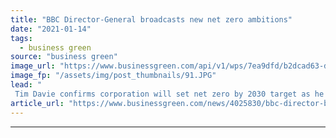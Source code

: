 ```yaml
---
title: "BBC Director-General broadcasts new net zero ambitions"
date: "2021-01-14"
tags: 
  - business green
source: "business green"
image_url: "https://www.businessgreen.com/api/v1/wps/7ea9dfd/b2dcad63-d941-4031-a335-74a39f7924db/4/bbc-london-logo-185x114.JPG"
image_fp: "/assets/img/post_thumbnails/91.JPG"
lead: "
 Tim Davie confirms corporation will set net zero by 2030 target as he calls on organisation to 'dial up the focus on sustainability' ..."
article_url: "https://www.businessgreen.com/news/4025830/bbc-director-broadcasts-net-zero-ambitions"
---
```


---
